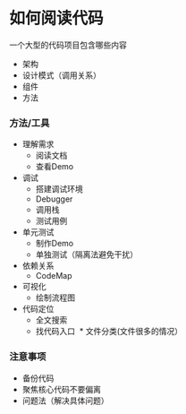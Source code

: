 # 如何阅读代码
一个大型的代码项目包含哪些内容  
* 架构
* 设计模式（调用关系）
* 组件
* 方法

### 方法/工具
* 理解需求
  * 阅读文档
  * 查看Demo
* 调试 
  * 搭建调试环境
  * Debugger
  * 调用栈
  * 测试用例
* 单元测试
  * 制作Demo
  * 单独测试（隔离法避免干扰）
* 依赖关系
  * CodeMap
* 可视化
  * 绘制流程图
* 代码定位
  * 全文搜索
  * 找代码入口
  * 文件分类(文件很多的情况）

### 注意事项
* 备份代码
* 聚焦核心代码不要偏离
* 问题法（解决具体问题）



